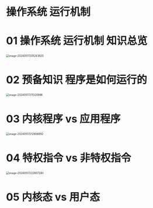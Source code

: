 # 操作系统 运行机制



# 01 操作系统 运行机制 知识总览

<img src="https://cvp.oss-cn-shanghai.aliyuncs.com/picgo/202405172052910.png" alt="image-20240517205243820" style="zoom:50%;" />



# 02 预备知识 程序是如何运行的

<img src="https://cvp.oss-cn-shanghai.aliyuncs.com/picgo/202405172113258.png" alt="image-20240517211320996" style="zoom:50%;" />



# 03 内核程序 vs 应用程序

<img src="https://cvp.oss-cn-shanghai.aliyuncs.com/picgo/202405172129101.png" alt="image-20240517212906950" style="zoom:50%;" />



# 04 特权指令 vs 非特权指令

<img src="https://cvp.oss-cn-shanghai.aliyuncs.com/picgo/202405172228427.png" alt="image-20240517222807240" style="zoom:50%;" />



# 05 内核态 vs 用户态

